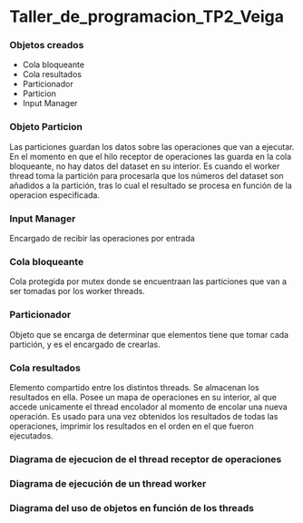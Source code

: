 # Taller_de_programacion_TP2_Veiga

### Objetos creados

- Cola bloqueante
- Cola resultados
- Particionador
- Particion
- Input Manager

### Objeto Particion
Las particiones guardan los datos sobre las operaciones que van a ejecutar. En el momento en que el hilo receptor de operaciones las guarda en la cola bloqueante, no hay datos del dataset en su interior. Es cuando el worker thread toma la partición para procesarla que los números del dataset son añadidos a la partición, tras lo cual el resultado se procesa en función de la operacion especificada.

### Input Manager
Encargado de recibir las operaciones por entrada

### Cola bloqueante
Cola protegida por mutex donde se encuentraan las particiones que van a ser tomadas por los worker threads. 

### Particionador
Objeto que se encarga de determinar que elementos tiene que tomar cada partición, y es el encargado de crearlas. 

### Cola resultados
Elemento compartido entre los distintos threads. Se almacenan los resultados en ella. Posee un mapa de operaciones en su interior, al que accede unicamente el thread encolador al momento de encolar una nueva operación. Es usado para una vez obtenidos los resultados de todas las operaciones, imprimir los resultados en el orden en el que fueron ejecutados.

### Diagrama de ejecucion de el thread receptor de operaciones


### Diagrama de ejecución de un thread worker

### Diagrama del uso de objetos en función de los threads

###

